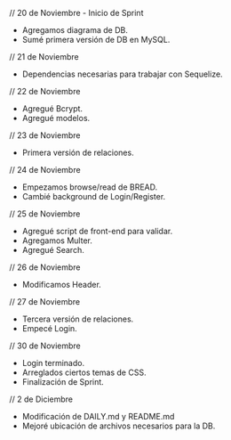 // 20 de Noviembre - Inicio de Sprint 

- Agregamos diagrama de DB.
- Sumé primera versión de DB en MySQL.

// 21 de Noviembre

- Dependencias necesarias para trabajar con Sequelize.

// 22 de Noviembre

- Agregué Bcrypt.
- Agregué modelos.

// 23 de Noviembre

- Primera versión de relaciones.

// 24 de Noviembre

- Empezamos browse/read de BREAD.
- Cambié background de Login/Register.

// 25 de Noviembre

- Agregué script de front-end para validar.
- Agregamos Multer.
- Agregué Search.

// 26 de Noviembre 

- Modificamos Header.

// 27 de Noviembre

- Tercera versión de relaciones.
- Empecé Login.

// 30 de Noviembre

- Login terminado.
- Arreglados ciertos temas de CSS.
- Finalización de Sprint.

// 2 de Diciembre

- Modificación de DAILY.md y README.md
- Mejoré ubicación de archivos necesarios para la DB.